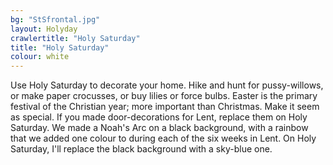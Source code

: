 ```yaml
---
bg: "StSfrontal.jpg"
layout: Holyday
crawlertitle: "Holy Saturday"
title: "Holy Saturday"
colour: white
---
```


Use Holy Saturday to decorate your home.
				Hike and hunt for pussy-willows, or make paper crocusses, or buy
				lilies or force bulbs. Easter is the primary festival of the
				Christian year; more important than Christmas. Make it seem as
				special. If you made door-decorations for Lent, replace them on
				Holy Saturday. We made a Noah's Arc on a black background, with a
				rainbow that we added one colour to during each of the six weeks
				in Lent. On Holy Saturday, I'll replace the black background with
				a sky-blue one. 